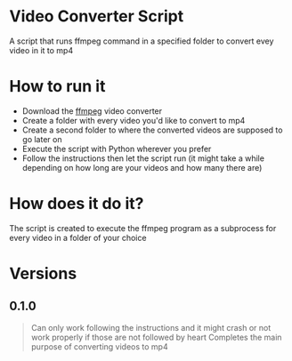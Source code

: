# Video Converter Script
A script that runs ffmpeg command in a specified folder to convert evey video in it to mp4

# How to run it
- Download the [ffmpeg](https://ffmpeg.org) video converter
- Create a folder with every video you'd like to convert to mp4
- Create a second folder to where the converted videos are supposed to go later on
- Execute the script with Python wherever you prefer
- Follow the instructions then let the script run (it might take a while depending on how long are your videos and how many there are)

# How does it do it?
The script is created to execute the ffmpeg program as a subprocess for every video in a folder of your choice

# Versions
## 0.1.0
> Can only work following the instructions and it might crash or not work properly if those are not followed by heart
> Completes the main purpose of converting videos to mp4

